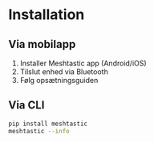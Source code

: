 # Installation

## Via mobilapp

1. Installer Meshtastic app (Android/iOS)
2. Tilslut enhed via Bluetooth
3. Følg opsætningsguiden

## Via CLI

```bash
pip install meshtastic
meshtastic --info
```